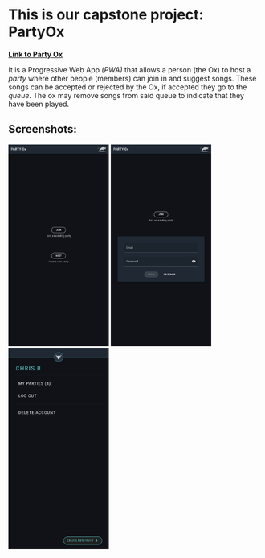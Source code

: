 # This is our capstone project: PartyOx

<a href='//partyox.herokuapp.com'><strong>Link to Party Ox</strong></a>

It is a Progressive Web App _(PWA)_ that allows a person (the Ox) to host a _party_ where other people (members) can join in and suggest songs. These songs can be accepted or rejected by the Ox, if accepted they go to the _queue_. The ox may remove songs from said queue to indicate that they have been played.

## Screenshots:
<img width='200px' alt="Screenshot of login form" src="Screenshots/Login%20Page-Pixel%202%20XL.png" />
<img width='200px' alt="Screenshot of login form" src="Screenshots/Login%20Page%20Form-Pixel%202%20XL.png" />
<img width='200px' alt="Screenshot of login form" src="Screenshots/Ox%20Home%20Page-Pixel%202%20XL.png" />
